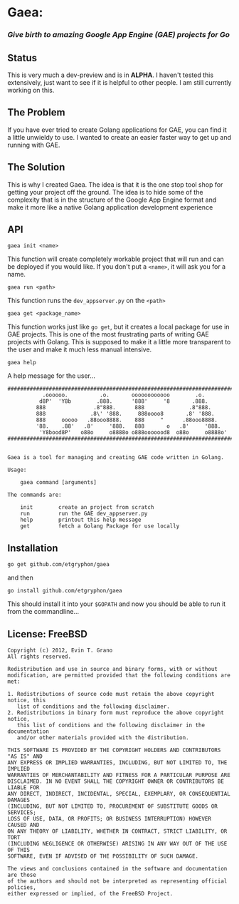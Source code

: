 # Gaea: 
### _Give birth to amazing Google App Engine (GAE) projects for Go_

## Status
This is very much a dev-preview and is in __ALPHA__.  I haven't tested this extensively, just want to see if it is helpful to other people.  I am still currently working on this. 

## The Problem

If you have ever tried to create Golang applications for GAE, you can find it a little unwieldy to use.  I wanted to create an easier faster way to get up and running with GAE.

## The Solution

This is why I created Gaea.  The idea is that it is the one stop tool shop for getting your project off the ground.  The idea is to hide some of the complexity that is in the structure of the Google App Engine format and make it more like a native Golang application development experience

## API

`gaea init <name>`

This function will create completely workable project that will run and can be deployed if you would like.  If you don't put a `<name>`, it will ask you for a name.

`gaea run <path>`

This function runs the `dev_appserver.py` on the `<path>`
  
`gaea get <package_name>`

This function works just like `go get`, but it creates a local package for use in GAE projects.  This is one of the most frustrating parts of writing GAE projects with Golang.  This is supposed to make it a little more transparent to the user and make it much less manual intensive.

`gaea help`

A help message for the user...

```plaintext
#########################################################################
           .oooooo.          .o.       oooooooooooo        .o.
          d8P'  'Y8b        .888.      '888'     '8       .888.
         888               .8"888.      888              .8"888.
         888              .8\' '888.     888oooo8       .8' '888.
         888     ooooo   .88ooo8888.    888     "      .88ooo8888.
         '88.    .88'   .8'     '888.   888       o   .8'     '888.
          'Y8bood8P'   o88o     o8888o o888ooooood8  o88o     o8888o'
#########################################################################


Gaea is a tool for managing and creating GAE code written in Golang.

Usage:

	gaea command [arguments]

The commands are:

    init        create an project from scratch
    run         run the GAE dev_appserver.py
    help        printout this help message
    get         fetch a Golang Package for use locally

```

## Installation

`go get github.com/etgryphon/gaea`

and then

`go install github.com/etgryphon/gaea`

This should install it into your `$GOPATH` and now you should be able to run it from the commandline...

## License: FreeBSD
```plaintext
Copyright (c) 2012, Evin T. Grano
All rights reserved.

Redistribution and use in source and binary forms, with or without
modification, are permitted provided that the following conditions are met: 

1. Redistributions of source code must retain the above copyright notice, this
   list of conditions and the following disclaimer. 
2. Redistributions in binary form must reproduce the above copyright notice,
   this list of conditions and the following disclaimer in the documentation
   and/or other materials provided with the distribution. 

THIS SOFTWARE IS PROVIDED BY THE COPYRIGHT HOLDERS AND CONTRIBUTORS "AS IS" AND
ANY EXPRESS OR IMPLIED WARRANTIES, INCLUDING, BUT NOT LIMITED TO, THE IMPLIED
WARRANTIES OF MERCHANTABILITY AND FITNESS FOR A PARTICULAR PURPOSE ARE
DISCLAIMED. IN NO EVENT SHALL THE COPYRIGHT OWNER OR CONTRIBUTORS BE LIABLE FOR
ANY DIRECT, INDIRECT, INCIDENTAL, SPECIAL, EXEMPLARY, OR CONSEQUENTIAL DAMAGES
(INCLUDING, BUT NOT LIMITED TO, PROCUREMENT OF SUBSTITUTE GOODS OR SERVICES;
LOSS OF USE, DATA, OR PROFITS; OR BUSINESS INTERRUPTION) HOWEVER CAUSED AND
ON ANY THEORY OF LIABILITY, WHETHER IN CONTRACT, STRICT LIABILITY, OR TORT
(INCLUDING NEGLIGENCE OR OTHERWISE) ARISING IN ANY WAY OUT OF THE USE OF THIS
SOFTWARE, EVEN IF ADVISED OF THE POSSIBILITY OF SUCH DAMAGE.

The views and conclusions contained in the software and documentation are those
of the authors and should not be interpreted as representing official policies, 
either expressed or implied, of the FreeBSD Project.
```